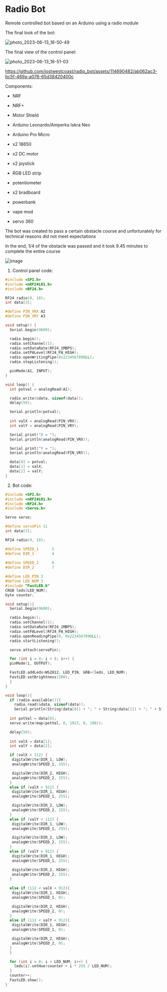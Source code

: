 # Radio Bot

Remote controlled bot based on an Arduino using a radio module

The final look of the bot:

![photo_2023-06-13_16-50-49](https://github.com/iostwestcoast/radio_bot/assets/114690482/110eeee0-d2ee-4c9b-81e7-477d4c5edd63)


The final view of the control panel:

![photo_2023-06-13_16-51-03](https://github.com/iostwestcoast/radio_bot/assets/114690482/19a8508d-04a6-48b0-b743-19bfc72776d4)

https://github.com/iostwestcoast/radio_bot/assets/114690482/ab062ac3-bc5f-469a-a076-65d38420400c

Сomponents:

- NRF

- NRF+

- Motor Shield

- Arduino Leonardo/Amperka Iskra Neo

- Arduino Pro Micro

- x2 18650

- x2 DC motor

- x2 joystick

- RGB LED strip

- potentiometer

- x2 bradboard

- powerbank

- vape mod

- servo 360

The bot was created to pass a certain obstacle course and unfortunately for technical reasons did not meet expectations

In the end, 1/4 of the obstacle was passed and it took 9.45 minutes to complete the entire course

![image](https://github.com/iostwestcoast/radio_bot/assets/114690482/be7ff708-898a-4c7a-b90d-fde0acee8878)

1. Control panel code:
```C++
#include <SPI.h>
#include <nRF24L01.h>
#include <RF24.h>

RF24 radio(8, 10);
int data[3];

#define PIN_VRX A2
#define PIN_VRY A3

void setup() {
  Serial.begin(9600);

  radio.begin();
  radio.setChannel(1);
  radio.setDataRate(RF24_1MBPS);
  radio.setPALevel(RF24_PA_HIGH);
  radio.openWritingPipe(0x2234567890LL);
  radio.stopListening();

  pinMode(A1, INPUT);
}

void loop() {
  int potval = analogRead(A1);

  radio.write(&data, sizeof(data));
  delay(50);

  Serial.println(potval);
     
  int valX = analogRead(PIN_VRX);
  int valY = analogRead(PIN_VRY);

  Serial.print("X = ");
  Serial.println(analogRead(PIN_VRX));

  Serial.print("Y = ");
  Serial.println(analogRead(PIN_VRY));

  data[0] = potval;
  data[1] = valX;
  data[2] = valY;
}
```

2. Bot code:
```C++
#include <SPI.h>
#include <nRF24L01.h>
#include <RF24.h>
#include <Servo.h>

Servo servo;

#define servoPin 11
int data[3];

RF24 radio(9, 10);

#define SPEED_1      5 
#define DIR_1        4
 
#define SPEED_2      6
#define DIR_2        7

#define LED_PIN 3
#define LED_NUM 3
#include "FastLED.h"
CRGB leds[LED_NUM];
byte counter;

void setup(){
  Serial.begin(9600);

  radio.begin();
  radio.setChannel(1);
  radio.setDataRate(RF24_1MBPS);
  radio.setPALevel(RF24_PA_HIGH);
  radio.openReadingPipe(0, 0x2234567890LL);
  radio.startListening();

  servo.attach(servoPin);

  for (int i = 4; i < 8; i++) {     
  pinMode(i, OUTPUT);

  FastLED.addLeds<WS2812, LED_PIN, GRB>(leds, LED_NUM);
  FastLED.setBrightness(200);
  }
}

void loop(){
  if (radio.available()){
    radio.read(&data, sizeof(data));
    Serial.println(String(data[0]) + "; " + String(data[1]) + "; " + String(data[2]));
  
  int potVal = data[0];
  servo.write(map(potVal, 0, 1023, 0, 180));

  delay(50);
  
  int valX = data[1];
  int valY = data[2];

  if (valX < 112) {
   digitalWrite(DIR_1, LOW);
   analogWrite(SPEED_1, 255);

   digitalWrite(DIR_2, HIGH);
   analogWrite(SPEED_2, 255);
  }
  else if (valX > 912) {
   digitalWrite(DIR_1, HIGH);
   analogWrite(SPEED_1, 255);

   digitalWrite(DIR_2, LOW);
   analogWrite(SPEED_2, 255);
  }
  else if (valY < 112) {
   digitalWrite(DIR_1, LOW);
   analogWrite(SPEED_1, 255);

   digitalWrite(DIR_2, LOW);
   analogWrite(SPEED_2, 255);
  }
  else if (valY > 912) {
   digitalWrite(DIR_1, HIGH);
   analogWrite(SPEED_1, 255);

   digitalWrite(DIR_2, HIGH);
   analogWrite(SPEED_2, 255);
  }
  
  else if (112 < valX < 912){
   digitalWrite(DIR_1, HIGH);
   analogWrite(SPEED_1, 0);

   digitalWrite(DIR_2, HIGH);
   analogWrite(SPEED_2, 0);
  }
  else if (112 < valY < 912){
   digitalWrite(DIR_1, HIGH);
   analogWrite(SPEED_1, 0);

   digitalWrite(DIR_2, HIGH);
   analogWrite(SPEED_2, 0);
  }
  }

  for (int i = 0; i < LED_NUM; i++) {
    leds[i].setHue(counter + i * 255 / LED_NUM);
  }
  counter++;
  FastLED.show();
}
```

